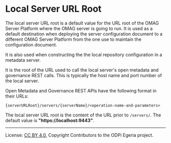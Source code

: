 <!-- SPDX-License-Identifier: CC-BY-4.0 -->
<!-- Copyright Contributors to the ODPi Egeria project. -->

# Local Server URL Root

The local server URL root is a default value for the URL root of the OMAG Server
Platform where the OMAG server is going to run.  It is used as a default destination
when deploying the server configuration document to a different OMAG Server Platform
from the one use to maintain the configuration document.

It is also used when constructing the 
the local repository configuration in a metadata server.

It is the root of the URL used to call the local server's 
open metadata and governance REST calls.
This is typically the host name and port number of the local server.

Open Metadata and Governance REST APIs have the following format
in their URLs:

```text
{serverURLRoot}/servers/{serverName}/<operation-name-and-parameters>
```

The local server URL root is the content of the URL prior to `/servers/`.
The default value is **"https://localhost:9443"**.



----
License: [CC BY 4.0](https://creativecommons.org/licenses/by/4.0/),
Copyright Contributors to the ODPi Egeria project.